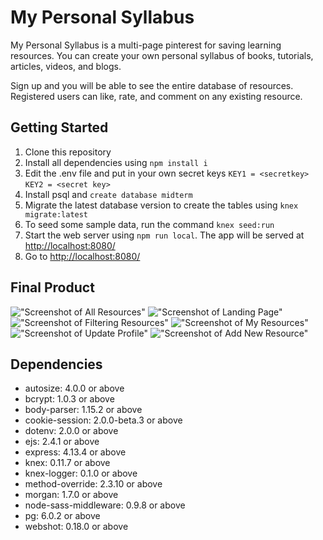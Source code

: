 # My Personal Syllabus
My Personal Syllabus is a multi-page pinterest for saving learning resources. You can create your own personal syllabus of books, tutorials, articles, videos, and blogs. 

Sign up and you will be able to see the entire database of resources. Registered users can like, rate, and comment on any existing resource. 

## Getting Started

1. Clone this repository
2. Install all dependencies using `npm install i` 
3. Edit the .env file and put in your own secret keys `KEY1 = <secretkey>` `KEY2 = <secret key>`
4. Install psql and `create database midterm`
5. Migrate the latest database version to create the tables using `knex migrate:latest`
6. To seed some sample data, run the command `knex seed:run`
7. Start the web server using `npm run local`. The app will be served at <http://localhost:8080/>
8. Go to <http://localhost:8080/>

## Final Product
!["Screenshot of All Resources"](https://github.com/mandysGit/LHL-midterm/blob/master/docs/all-resources.png)
!["Screenshot of Landing Page"](https://github.com/mandysGit/LHL-midterm/blob/master/docs/landing-page.png)
!["Screenshot of Filtering Resources"](https://github.com/mandysGit/LHL-midterm/blob/master/docs/filter-resource.png)
!["Screenshot of My Resources"](https://github.com/mandysGit/LHL-midterm/blob/master/docs/my-resources.png)
!["Screenshot of Update Profile"](https://github.com/mandysGit/LHL-midterm/blob/master/docs/update-profile.png)
!["Screenshot of Add New Resource"](https://github.com/mandysGit/LHL-midterm/blob/master/docs/add-new-resource.png)

## Dependencies

  - autosize: 4.0.0 or above
  - bcrypt: 1.0.3 or above
  - body-parser: 1.15.2 or above
  - cookie-session: 2.0.0-beta.3 or above
  - dotenv: 2.0.0 or above
  - ejs: 2.4.1 or above
  - express: 4.13.4 or above
  - knex: 0.11.7 or above
  - knex-logger: 0.1.0 or above
  - method-override: 2.3.10 or above
  - morgan: 1.7.0 or above
  - node-sass-middleware: 0.9.8 or above
  - pg: 6.0.2 or above
  - webshot: 0.18.0 or above
